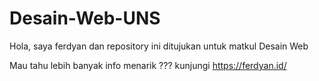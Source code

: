# Desain-Web-UNS

Hola, saya ferdyan dan repository ini ditujukan untuk matkul Desain Web

Mau tahu lebih banyak info menarik ??? 
kunjungi https://ferdyan.id/
